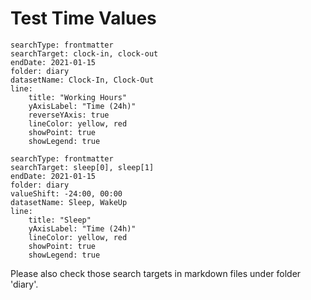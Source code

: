 # Test Time Values

``` tracker
searchType: frontmatter
searchTarget: clock-in, clock-out
endDate: 2021-01-15
folder: diary
datasetName: Clock-In, Clock-Out
line:
    title: "Working Hours"
    yAxisLabel: "Time (24h)"
	reverseYAxis: true
    lineColor: yellow, red
    showPoint: true
	showLegend: true
```

``` tracker
searchType: frontmatter
searchTarget: sleep[0], sleep[1]
endDate: 2021-01-15
folder: diary
valueShift: -24:00, 00:00
datasetName: Sleep, WakeUp
line:
    title: "Sleep"
    yAxisLabel: "Time (24h)"
    lineColor: yellow, red
    showPoint: true
	showLegend: true
```

Please also check those search targets in markdown files under folder 'diary'.
